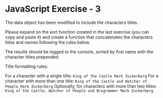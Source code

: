 # JavaScript Exercise - 3

The data object has been modified to include the characters titles.

Please expand on the sort function created in the last exercise (you can copy and paste it) and create a function that concatenates the characters titles and names following the rules below.

The results should be logged to the console, sorted by first name with the character titles prepended.

Title formatting rules:

For a character with a single title: `King of the Castle Mark Zuckerberg`
For a character with more than one title: `King of the Castle and Watcher of People Mark Zuckerberg`
Optionally, for characters with more than two titles: `King of the Castle, Watcher of People and Brogrammer Mark Zuckerberg`
